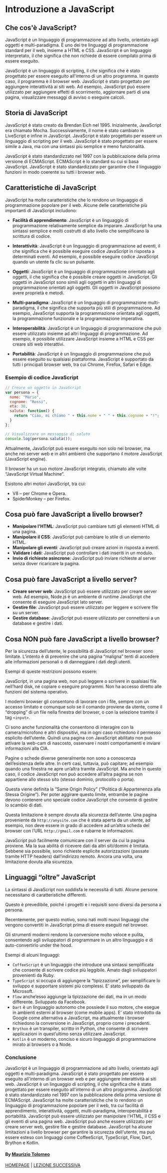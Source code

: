 # Introduzione a JavaScript

## Che cos'è JavaScript?

JavaScript è un linguaggio di programmazione ad alto livello, orientato agli oggetti e multi-paradigma. È uno dei tre linguaggi di programmazione standard per il web, insieme a HTML e CSS. JavaScript è un linguaggio interpretato, il che significa che non richiede di essere compilato prima di essere eseguito.

JavaScript è un linguaggio di scripting, il che significa che è stato progettato per essere eseguito all'interno di un altro programma. In questo caso, il programma è il browser web. JavaScript è stato progettato per aggiungere interattività ai siti web. Ad esempio, JavaScript può essere utilizzato per aggiungere effetti di scorrimento, aggiornare parti di una pagina, visualizzare messaggi di avviso o eseguire calcoli.

## Storia di JavaScript

JavaScript è stato creato da Brendan Eich nel 1995. Inizialmente, JavaScript era chiamato Mocha. Successivamente, il nome è stato cambiato in LiveScript e infine in JavaScript. JavaScript è stato progettato per essere un linguaggio di scripting per il web. JavaScript è stato progettato per essere simile a Java, ma con una sintassi più semplice e meno funzionalità.

JavaScript è stato standardizzato nel 1997 con la pubblicazione della prima versione di ECMAScript. ECMAScript è lo standard su cui si basa JavaScript. JavaScript è stato standardizzato per garantire che il linguaggio funzioni in modo coerente su tutti i browser web.

## Caratteristiche di JavaScript

JavaScript ha molte caratteristiche che lo rendono un linguaggio di programmazione popolare per il web. Alcune delle caratteristiche più importanti di JavaScript includono:

- **Facilità di apprendimento**: JavaScript è un linguaggio di programmazione relativamente semplice da imparare. JavaScript ha una sintassi semplice e molti costrutti di alto livello che semplificano la scrittura di codice.

- **Interattività**: JavaScript è un linguaggio di programmazione ad eventi, il che significa che è possibile eseguire codice JavaScript in risposta a determinati eventi. Ad esempio, è possibile eseguire codice JavaScript quando un utente fa clic su un pulsante.

- **Oggetti**: JavaScript è un linguaggio di programmazione orientato agli oggetti, il che significa che è possibile creare oggetti in JavaScript. Gli oggetti in JavaScript sono simili agli oggetti in altri linguaggi di programmazione orientati agli oggetti. Gli oggetti in JavaScript possono avere proprietà e metodi.

- **Multi-paradigma**: JavaScript è un linguaggio di programmazione multi-paradigma, il che significa che supporta più stili di programmazione. Ad esempio, JavaScript supporta la programmazione orientata agli oggetti, la programmazione funzionale e la programmazione imperativa.

- **Interoperabilità**: JavaScript è un linguaggio di programmazione che può essere utilizzato insieme ad altri linguaggi di programmazione. Ad esempio, è possibile utilizzare JavaScript insieme a HTML e CSS per creare siti web interattivi.

- **Portabilità**: JavaScript è un linguaggio di programmazione che può essere eseguito su qualsiasi piattaforma. JavaScript è supportato da tutti i principali browser web, tra cui Chrome, Firefox, Safari e Edge.

### Esempio di codice JavaScript

```javascript
// Creare un oggetto in JavaScript
var persona = {
  nome: "Mario",
  cognome: "Rossi",
  eta: 30,
  saluta: function() {
    return "Ciao, mi chiamo " + this.nome + " " + this.cognome + "!";
  }
};

// Visualizzare un messaggio di saluto
console.log(persona.saluta());
```

Attualmente, JavaScript può essere eseguito non solo nei browser, ma anche nei server web e in altri ambienti che supportano il motore JavaScript (JavaScript engine).

Il browser ha un suo motore JavaScript integrato, chiamato alle volte “JavaScript Virtual Machine”.

Esistono altri motori JavaScript, tra cui:

- V8 – per Chrome e Opera.
- SpiderMonkey – per Firefox.

## Cosa può fare JavaScript a livello browser?

- **Manipolare l'HTML**: JavaScript può cambiare tutti gli elementi HTML di una pagina.
- **Manipolare il CSS**: JavaScript può cambiare lo stile di un elemento HTML.
- **Manipolare gli eventi**: JavaScript può creare azioni in risposta a eventi.
- **Validare i dati**: JavaScript può controllare i dati inseriti in un modulo.
- **Invio di richieste asincrone**: JavaScript può inviare richieste al server senza dover ricaricare la pagina.

## Cosa può fare JavaScript a livello server?

- **Creare server web**: JavaScript può essere utilizzato per creare server web. Ad esempio, Node.js è un ambiente di runtime JavaScript che consente di eseguire JavaScript lato server.
- **Gestire file**: JavaScript può essere utilizzato per leggere e scrivere file su un server.
- **Gestire database**: JavaScript può essere utilizzato per connettersi a un database e gestire i dati.

## Cosa NON può fare JavaScript a livello browser?

Per la sicurezza dell’utente, le possibilità di JavaScript nel browser sono limitate. L’intento è di prevenire che una pagina “maligna” tenti di accedere alle informazioni personali o di danneggiare i dati degli utenti.

Esempi di queste restrizioni possono essere:

JavaScript, in una pagina web, non può leggere o scrivere in qualsiasi file nell’hard disk, né copiare o eseguire programmi. Non ha accesso diretto alle funzioni del sistema operativo.

I moderni browser gli consentono di lavorare con i file, sempre con un accesso limitato e comunque solo se il comando proviene da utente, come il “dropping” di un file nella finestra del browser, o con la selezione tramite il tag `<input>`.

Ci sono anche funzionalità che consentono di interagire con la camera/microfono e altri dispositivi, ma in ogni caso richiedono il permesso esplicito dell’utente. Quindi una pagina con JavaScript abilitato non può attivare la web-cam di nascosto, osservare i nostri comportamenti e inviare informazioni alla CIA.

Pagine o schede diverse generalmente non sono a conoscenza dell’esistenza delle altre. In certi casi, tuttavia, può capitare; ad esempio quando una finestra ne apre un’altra tramite JavaScript. Ma anche in questo caso, il codice JavaScript non può accedere all’altra pagina se non appartiene allo stesso sito (stesso dominio, protocollo o porta).

Questa viene definita la “Same Origin Policy” (“Politica di Appartenenza alla Stessa Origine”). Per poter aggirare questo limite, entrambe le pagine devono contenere uno speciale codice JavaScript che consente di gestire lo scambio di dati.

Questa limitazione è sempre dovuta alla sicurezza dell’utente. Una pagina proveniente da `http://anysite.com` che è stata aperta da un utente, ad esempio, non deve essere in grado di accedere ad un’altra scheda del browser con l’URL `http://gmail.com` e rubarne le informazioni.

JavaScript può facilmente comunicare con il server da cui la pagina proviene. Ma la sua abilità di ricevere dati da altri siti/domini è limitata. Sebbene sia possibile, sono richieste esplicite autorizzazioni (passate tramite HTTP headers) dall’indirizzo remoto. Ancora una volta, una limitazione dovuta alla sicurezza.

## Linguaggi “oltre” JavaScript

La sintassi di JavaScript non soddisfa le necessità di tutti. Alcune persone necessitano di caratteristiche differenti.

Questo è prevedibile, poiché i progetti e i requisiti sono diversi da persona a persona.

Recentemente, per questo motivo, sono nati molti nuovi linguaggi che vengono convertiti in JavaScript prima di essere eseguiti nel browser.

Gli strumenti moderni rendono la conversione molto veloce e pulita, consentendo agli sviluppatori di programmare in un altro linguaggio e di auto-convertirlo under the hood.

Esempi di alcuni linguaggi:

- `CoffeeScript` è un linguaggio che introduce una sintassi semplificata che consente di scrivere codice più leggibile. Amato dagli sviluppatori provenienti da Ruby.
- `TypeScript` si occupa di aggiungere la “tipizzazione”, per semplificare lo sviluppo e supportare sistemi più complessi. E’ stato sviluppato da Microsoft.
- `Flow` anche’esso aggiunge la tipizzazione dei dati, ma in un modo differente. Sviluppato da Facebook.
- `Dart` è un linguaggio autonomo che possiede il suo motore, che esegue in ambienti esterni al browser (come mobile apps). E’ stato introdotto da Google come alternativa a JavaScript, ma attualmente i browser richiedono la conversione in JavaScript, proprio come i precedenti.
- `Brython` è un transpiler, scritto in Python, che consente di scrivere applicazioni in quest’ultimo senza utilizzare JavaScript.
- `Kotlin` è un moderno, conciso e sicuro linguaggio di programmazione mirato ai browsers o a Node.

### Conclusione

JavaScript è un linguaggio di programmazione ad alto livello, orientato agli oggetti e multi-paradigma. JavaScript è stato progettato per essere eseguito all'interno di un browser web e per aggiungere interattività ai siti web. JavaScript è un linguaggio di scripting, il che significa che è stato progettato per essere eseguito all'interno di un altro programma. JavaScript è stato standardizzato nel 1997 con la pubblicazione della prima versione di ECMAScript. JavaScript ha molte caratteristiche che lo rendono un linguaggio di programmazione popolare per il web, tra cui facilità di apprendimento, interattività, oggetti, multi-paradigma, interoperabilità e portabilità. JavaScript può essere utilizzato per manipolare l'HTML, il CSS e gli eventi di una pagina web. JavaScript può anche essere utilizzato per creare server web, gestire file e gestire database. JavaScript ha alcune limitazioni a livello browser per garantire la sicurezza dell'utente, ma può essere esteso con linguaggi come CoffeeScript, TypeScript, Flow, Dart, Brython e Kotlin.

#### By [Maurizio Tolomeo](https://github.com/moris88)

[HOMEPAGE](https://moris88.github.io/formazione-javascript/) | [LEZIONE SUCCESSIVA](https://moris88.github.io/formazione-javascript/lezioni/lezione2)